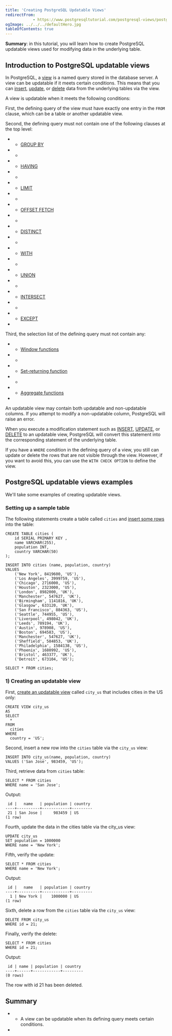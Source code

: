 ```yaml
---
title: 'Creating PostgreSQL Updatable Views'
redirectFrom: 
            - https://www.postgresqltutorial.com/postgresql-views/postgresql-updatable-views/
ogImage: ../../../defaultHero.jpg
tableOfContents: true
---
```


**Summary**: in this tutorial, you will learn how to create PostgreSQL updatable views used for modifying data in the underlying table.



## Introduction to PostgreSQL updatable views



In PostgreSQL, a [view](https://www.postgresqltutorial.com/postgresql-views/) is a named query stored in the database server. A view can be updatable if it meets certain conditions. This means that you can [insert](https://www.postgresqltutorial.com/postgresql-tutorial/postgresql-insert/), [update](https://www.postgresqltutorial.com/postgresql-tutorial/postgresql-update/), or [delete](https://www.postgresqltutorial.com/postgresql-tutorial/postgresql-delete/) data from the underlying tables via the view.



A view is updatable when it meets the following conditions:



First, the defining query of the view must have exactly one entry in the `FROM` clause, which can be a table or another updatable view.



Second, the defining query must not contain one of the following clauses at the top level:



- - [GROUP BY](https://www.postgresqltutorial.com/postgresql-tutorial/postgresql-group-by/)
- -
- - [HAVING](https://www.postgresqltutorial.com/postgresql-tutorial/postgresql-having/)
- -
- - [LIMIT](https://www.postgresqltutorial.com/postgresql-tutorial/postgresql-limit/)
- -
- - [OFFSET FETCH](https://www.postgresqltutorial.com/postgresql-tutorial/postgresql-fetch/)
- -
- - [DISTINCT](https://www.postgresqltutorial.com/postgresql-tutorial/postgresql-select-distinct/)
- -
- - [WITH](https://www.postgresqltutorial.com/postgresql-tutorial/postgresql-cte/)
- -
- - [UNION](https://www.postgresqltutorial.com/postgresql-tutorial/postgresql-union/)
- -
- - [INTERSECT](https://www.postgresqltutorial.com/postgresql-tutorial/postgresql-intersect/)
- -
- - [EXCEPT](https://www.postgresqltutorial.com/postgresql-tutorial/postgresql-tutorial/postgresql-except/)
- 


Third, the selection list of the defining query must not contain any:



- - [Window functions](https://www.postgresqltutorial.com/postgresql-window-function/)
- -
- - [Set-returning function](https://www.postgresqltutorial.com/postgresql-plpgsql/plpgsql-function-returns-a-table/)
- -
- - [Aggregate functions](https://www.postgresqltutorial.com/postgresql-aggregate-functions/)
- 


An updatable view may contain both updatable and non-updatable columns. If you attempt to modify a non-updatable column, PostgreSQL will raise an error.



When you execute a modification statement such as [INSERT](https://www.postgresqltutorial.com/postgresql-tutorial/postgresql-insert/), [UPDATE](https://www.postgresqltutorial.com/postgresql-tutorial/postgresql-update/), or [DELETE](https://www.postgresqltutorial.com/postgresql-tutorial/postgresql-delete/) to an updatable view, PostgreSQL will convert this statement into the corresponding statement of the underlying table.



If you have a `WHERE` condition in the defining query of a view, you still can update or delete the rows that are not visible through the view. However, if you want to avoid this, you can use the `WITH CHECK OPTION` to define the view.



## PostgreSQL updatable views examples



We'll take some examples of creating updatable views.



### Setting up a sample table



The following statements create a table called `cities` and [insert some rows](https://www.postgresqltutorial.com/postgresql-tutorial/postgresql-insert-multiple-rows/) into the table:



```
CREATE TABLE cities (
    id SERIAL PRIMARY KEY ,
    name VARCHAR(255),
    population INT,
    country VARCHAR(50)
);

INSERT INTO cities (name, population, country)
VALUES
    ('New York', 8419600, 'US'),
    ('Los Angeles', 3999759, 'US'),
    ('Chicago', 2716000, 'US'),
    ('Houston', 2323000, 'US'),
    ('London', 8982000, 'UK'),
    ('Manchester', 547627, 'UK'),
    ('Birmingham', 1141816, 'UK'),
    ('Glasgow', 633120, 'UK'),
    ('San Francisco', 884363, 'US'),
    ('Seattle', 744955, 'US'),
    ('Liverpool', 498042, 'UK'),
    ('Leeds', 789194, 'UK'),
    ('Austin', 978908, 'US'),
    ('Boston', 694583, 'US'),
    ('Manchester', 547627, 'UK'),
    ('Sheffield', 584853, 'UK'),
    ('Philadelphia', 1584138, 'US'),
    ('Phoenix', 1680992, 'US'),
    ('Bristol', 463377, 'UK'),
    ('Detroit', 673104, 'US');

SELECT * FROM cities;
```



### 1) Creating an updatable view



First, [create an updatable view](https://www.postgresqltutorial.com/postgresql-views/managing-postgresql-views/) called `city_us` that includes cities in the US only:



```
CREATE VIEW city_us
AS
SELECT
  *
FROM
  cities
WHERE
  country = 'US';
```



Second, insert a new row into the `cities` table via the `city_us` view:



```
INSERT INTO city_us(name, population, country)
VALUES ('San Jose', 983459, 'US');
```



Third, retrieve data from `cities` table:



```
SELECT * FROM cities
WHERE name = 'San Jose';
```



Output:



```
 id |   name   | population | country
----+----------+------------+---------
 21 | San Jose |     983459 | US
(1 row)
```



Fourth, update the data in the cities table via the city_us view:



```
UPDATE city_us
SET population = 1000000
WHERE name = 'New York';
```



Fifth, verify the update:



```
SELECT * FROM cities
WHERE name = 'New York';
```



Output:



```
 id |   name   | population | country
----+----------+------------+---------
  1 | New York |    1000000 | US
(1 row)
```



Sixth, delete a row from the `cities` table via the `city_us` view:



```
DELETE FROM city_us
WHERE id = 21;
```



Finally, verify the delete:



```
SELECT * FROM cities
WHERE id = 21;
```



Output:



```
 id | name | population | country
----+------+------------+---------
(0 rows)
```



The row with id 21 has been deleted.



## Summary



- - A view can be updatable when its defining query meets certain conditions.
- 
